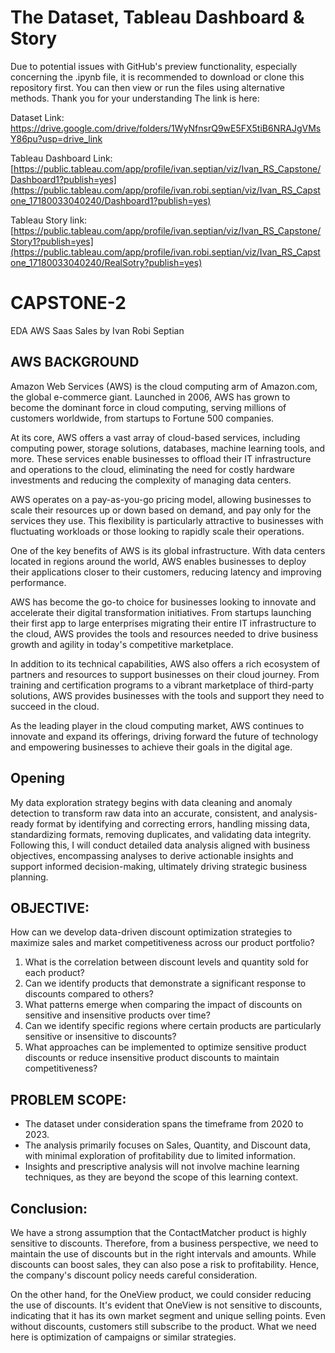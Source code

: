 # The Dataset, Tableau Dashboard & Story
Due to potential issues with GitHub's preview functionality, especially concerning the .ipynb file, it is recommended to download or clone this repository first. You can then view or run the files using alternative methods. Thank you for your understanding
The link is here:

Dataset Link: https://drive.google.com/drive/folders/1WyNfnsrQ9wE5FX5tiB6NRAJgVMsY86pu?usp=drive_link

Tableau Dashboard Link: [https://public.tableau.com/app/profile/ivan.septian/viz/Ivan_RS_Capstone/Dashboard1?publish=yes](https://public.tableau.com/app/profile/ivan.robi.septian/viz/Ivan_RS_Capstone_17180033040240/Dashboard1?publish=yes)

Tableau Story link: [https://public.tableau.com/app/profile/ivan.septian/viz/Ivan_RS_Capstone/Story1?publish=yes](https://public.tableau.com/app/profile/ivan.robi.septian/viz/Ivan_RS_Capstone_17180033040240/RealSotry?publish=yes)


# CAPSTONE-2
EDA AWS Saas Sales
by Ivan Robi Septian

**AWS BACKGROUND**
---
Amazon Web Services (AWS) is the cloud computing arm of Amazon.com, the global e-commerce giant. Launched in 2006, AWS has grown to become the dominant force in cloud computing, serving millions of customers worldwide, from startups to Fortune 500 companies.

At its core, AWS offers a vast array of cloud-based services, including computing power, storage solutions, databases, machine learning tools, and more. These services enable businesses to offload their IT infrastructure and operations to the cloud, eliminating the need for costly hardware investments and reducing the complexity of managing data centers.

AWS operates on a pay-as-you-go pricing model, allowing businesses to scale their resources up or down based on demand, and pay only for the services they use. This flexibility is particularly attractive to businesses with fluctuating workloads or those looking to rapidly scale their operations.

One of the key benefits of AWS is its global infrastructure. With data centers located in regions around the world, AWS enables businesses to deploy their applications closer to their customers, reducing latency and improving performance.

AWS has become the go-to choice for businesses looking to innovate and accelerate their digital transformation initiatives. From startups launching their first app to large enterprises migrating their entire IT infrastructure to the cloud, AWS provides the tools and resources needed to drive business growth and agility in today's competitive marketplace.

In addition to its technical capabilities, AWS also offers a rich ecosystem of partners and resources to support businesses on their cloud journey. From training and certification programs to a vibrant marketplace of third-party solutions, AWS provides businesses with the tools and support they need to succeed in the cloud.

As the leading player in the cloud computing market, AWS continues to innovate and expand its offerings, driving forward the future of technology and empowering businesses to achieve their goals in the digital age.

**Opening**
---
My data exploration strategy begins with data cleaning and anomaly detection to transform raw data into an accurate, consistent, and analysis-ready format by identifying and correcting errors, handling missing data, standardizing formats, removing duplicates, and validating data integrity. Following this, I will conduct detailed data analysis aligned with business objectives, encompassing analyses to derive actionable insights and support informed decision-making, ultimately driving strategic business planning.

**OBJECTIVE:**
---
How can we develop data-driven discount optimization strategies to maximize sales and market competitiveness across our product portfolio?

1. What is the correlation between discount levels and quantity sold for each product?
2. Can we identify products that demonstrate a significant response to discounts compared to others?
3. What patterns emerge when comparing the impact of discounts on sensitive and insensitive products over time?
4. Can we identify specific regions where certain products are particularly sensitive or insensitive to discounts?
5. What approaches can be implemented to optimize sensitive product discounts or reduce insensitive product discounts to maintain competitiveness?

**PROBLEM SCOPE:**
---
- The dataset under consideration spans the timeframe from 2020 to 2023.
- The analysis primarily focuses on Sales, Quantity, and Discount data, with minimal exploration of profitability due to limited information.
- Insights and prescriptive analysis will not involve machine learning techniques, as they are beyond the scope of this learning context.

**Conclusion:**
---
We have a strong assumption that the ContactMatcher product is highly sensitive to discounts. Therefore, from a business perspective, we need to maintain the use of discounts but in the right intervals and amounts. While discounts can boost sales, they can also pose a risk to profitability. Hence, the company's discount policy needs careful consideration.

On the other hand, for the OneView product, we could consider reducing the use of discounts. It's evident that OneView is not sensitive to discounts, indicating that it has its own market segment and unique selling points. Even without discounts, customers still subscribe to the product. What we need here is optimization of campaigns or similar strategies.

